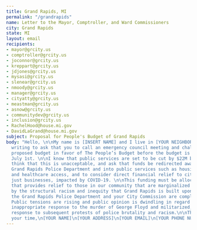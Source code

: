 ```yaml
---
title: Grand Rapids, MI
permalink: "/grandrapids"
name: Letter to the Mayor, Comptroller, and Ward Commissioners
city: Grand Rapids
state: MI
layout: email
recipients:
- mayor@grcity.us
- comptroller@grcity.us
- joconnor@grcity.us
- kreppart@grcity.us
- jdjones@grcity.us
- mysasi@grcity.us
- slenear@grcity.us
- nmoody@grcity.us
- manager@grcity.us
- cityatty@grcity.us
- meastman@grcity.us
- asnow@grcity.us
- communitydev@grcity.us
- inclusion@grcity.us
- RachelHood@house.mi.gov
- DavidLaGrand@house.mi.gov
subject: Proposal for People's Budget of Grand Rapids
body: "Hello, \n\nMy name is [INSERT NAME] and I live in [YOUR NEIGHBORHOOD]. I am
  writing to ask that you to call an emergency council meeting and challenge the mayor’s
  proposed budget in favor of The People’s Budget before the budget is adopted on
  July 1st. \n\nI know that public services are set to be cut by $22M by FY2021. I
  think that this is unacceptable, and ask that funds be redirected away from the
  Grand Rapids Police Department and into public services such as housing, education,
  and healthcare access, and to consider direct financial relief to citizens, not
  just businesses, impacted by COVID-19. \n\nThis funding must be allocated in a way
  that provides relief to those in our community that are marginalized and victimized
  by the structural racism and inequity that Grand Rapids is built upon, and that
  the Grand Rapids Police Department and your City Commission are complicit in enforcing.
  Public tensions are rising and public opinion is dwindling in regard to the City’s
  inappropriate response to the murder of George Floyd and militarized, over-policed
  response to subsequent protests of police brutality and racism.\n\nThank you for
  your time,\n[YOUR NAME]\n[YOUR ADDRESS]\n[YOUR EMAIL]\n[YOUR PHONE NUMBER]\"\n"
---
```

